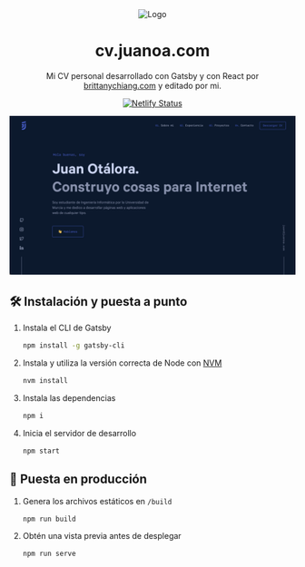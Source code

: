 <div align="center">
  <img alt="Logo" src="https://juanoa.com/wp-content/uploads/2020/10/juanoa-logo-min.png.webp" width="100" />
</div>
<h1 align="center">
  cv.juanoa.com
</h1>
<p align="center">
  Mi CV personal desarrollado con Gatsby y con React por <a href="https://brittanychiang.com">brittanychiang.com</a>
  y editado por mi.
</p>
<p align="center">
  <a href="https://app.netlify.com/sites/brittanychiang/deploys" target="_blank">
    <img src="https://api.netlify.com/api/v1/badges/88de9008-6a7b-400e-aa2e-c95a59046950/deploy-status" alt="Netlify Status" />
  </a>
</p>

![demo](static/og.png)

## 🛠 Instalación y puesta a punto

1. Instala el CLI de Gatsby

   ```sh
   npm install -g gatsby-cli
   ```

2. Instala y utiliza la versión correcta de Node con [NVM](https://github.com/nvm-sh/nvm)

   ```sh
   nvm install
   ```

3. Instala las dependencias

   ```sh
   npm i
   ```

4. Inicia el servidor de desarrollo

   ```sh
   npm start
   ```

## 🚀 Puesta en producción

1. Genera los archivos estáticos en `/build`

   ```sh
   npm run build
   ```

1. Obtén una vista previa antes de desplegar

   ```sh
   npm run serve
   ```

